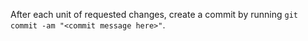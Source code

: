After each unit of requested changes, create a commit by running `git commit -am "<commit message here>"`.
